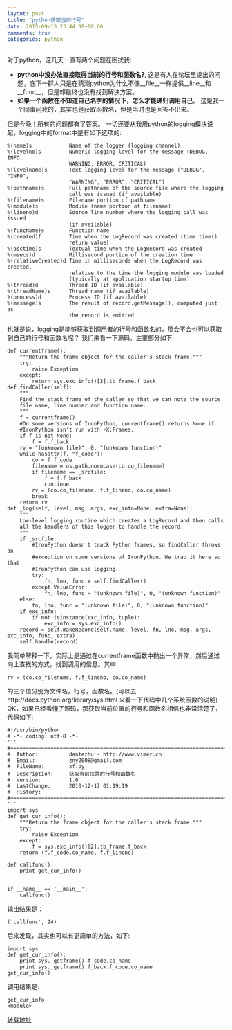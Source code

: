 ```yaml
---
layout: post
title: "python获取当前行号"
date: 2015-09-13 23:44:00+00:00
comments: true
categories: python
---
```


对于python，这几天一直有两个问题在困扰我:
- **python中没办法直接取得当前的行号和函数名?**,
这是有人在论坛里提出的问题，底下一群人只是在猜测python为什么不像__file__一样提供__line__和__func__，但是却最终也没有找到解决方案。
- **如果一个函数在不知道自己名字的情况下，怎么才能递归调用自己**。
这是我一个同事问我的，其实也是获取函数名，但是当时也是回答不出来。

但是今晚！所有的问题都有了答案。
一切还要从我用python的logging模块说起，logging中的format中是有如下选项的:

``` 
%(name)s            Name of the logger (logging channel)
%(levelno)s         Numeric logging level for the message (DEBUG, INFO,
                    WARNING, ERROR, CRITICAL)
%(levelname)s       Text logging level for the message ("DEBUG", "INFO",
                    "WARNING", "ERROR", "CRITICAL")
%(pathname)s        Full pathname of the source file where the logging
                    call was issued (if available)
%(filename)s        Filename portion of pathname
%(module)s          Module (name portion of filename)
%(lineno)d          Source line number where the logging call was issued
                    (if available)
%(funcName)s        Function name
%(created)f         Time when the LogRecord was created (time.time()
                    return value)
%(asctime)s         Textual time when the LogRecord was created
%(msecs)d           Millisecond portion of the creation time
%(relativeCreated)d Time in milliseconds when the LogRecord was created,
                    relative to the time the logging module was loaded
                    (typically at application startup time)
%(thread)d          Thread ID (if available)
%(threadName)s      Thread name (if available)
%(process)d         Process ID (if available)
%(message)s         The result of record.getMessage(), computed just as
                    the record is emitted
```

也就是说，logging是能够获取到调用者的行号和函数名的，那会不会也可以获取到自己的行号和函数名呢？
我们来看一下源码，主要部分如下:

``` 
def currentframe():
    """Return the frame object for the caller's stack frame."""
    try:
        raise Exception
    except:
        return sys.exc_info()[2].tb_frame.f_back
def findCaller(self):
    """
    Find the stack frame of the caller so that we can note the source
    file name, line number and function name.
    """
    f = currentframe()
    #On some versions of IronPython, currentframe() returns None if
    #IronPython isn't run with -X:Frames.
    if f is not None:
        f = f.f_back
    rv = "(unknown file)", 0, "(unknown function)"
    while hasattr(f, "f_code"):
        co = f.f_code
        filename = os.path.normcase(co.co_filename)
        if filename == _srcfile:
            f = f.f_back
            continue
        rv = (co.co_filename, f.f_lineno, co.co_name)
        break
    return rv
def _log(self, level, msg, args, exc_info=None, extra=None):
    """
    Low-level logging routine which creates a LogRecord and then calls
    all the handlers of this logger to handle the record.
    """
    if _srcfile:
        #IronPython doesn't track Python frames, so findCaller throws an
        #exception on some versions of IronPython. We trap it here so that
        #IronPython can use logging.
        try:
            fn, lno, func = self.findCaller()
        except ValueError:
            fn, lno, func = "(unknown file)", 0, "(unknown function)"
    else:
        fn, lno, func = "(unknown file)", 0, "(unknown function)"
    if exc_info:
        if not isinstance(exc_info, tuple):
            exc_info = sys.exc_info()
    record = self.makeRecord(self.name, level, fn, lno, msg, args, exc_info, func, extra)
    self.handle(record)
```

我简单解释一下，实际上是通过在currentframe函数中抛出一个异常，然后通过向上查找的方式，找到调用的信息。其中
```
rv = (co.co_filename, f.f_lineno, co.co_name)
```

的三个值分别为文件名，行号，函数名。(可以去http://docs.python.org/library/sys.html 来看一下代码中几个系统函数的说明)
OK，如果已经看懂了源码，那获取当前位置的行号和函数名相信也非常清楚了，代码如下:

```
#!/usr/bin/python
# -*- coding: utf-8 -*-
'''
#=============================================================================
#  Author:          dantezhu - http://www.vimer.cn
#  Email:           zny2008@gmail.com
#  FileName:        xf.py
#  Description:     获取当前位置的行号和函数名
#  Version:         1.0
#  LastChange:      2010-12-17 01:19:19
#  History:         
#=============================================================================
'''
import sys
def get_cur_info():
    """Return the frame object for the caller's stack frame."""
    try:
        raise Exception
    except:
        f = sys.exc_info()[2].tb_frame.f_back
    return (f.f_code.co_name, f.f_lineno)

def callfunc():
    print get_cur_info()


if __name__ == '__main__':
    callfunc()
```

输出结果是：
```
('callfunc', 24)
```

后来发现，其实也可以有更简单的方法，如下:

```
import sys
def get_cur_info():
    print sys._getframe().f_code.co_name
    print sys._getframe().f_back.f_code.co_name
get_cur_info()
```

调用结果是:

```
get_cur_info
<module>
```

[转载地址](http://www.vimer.cn/2010/12/%E5%9C%A8python%E4%B8%AD%E8%8E%B7%E5%8F%96%E5%BD%93%E5%89%8D%E4%BD%8D%E7%BD%AE%E6%89%80%E5%9C%A8%E7%9A%84%E8%A1%8C%E5%8F%B7%E5%92%8C%E5%87%BD%E6%95%B0%E5%90%8D.html)
